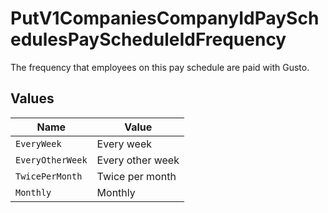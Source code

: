 # PutV1CompaniesCompanyIdPaySchedulesPayScheduleIdFrequency

The frequency that employees on this pay schedule are paid with Gusto.


## Values

| Name             | Value            |
| ---------------- | ---------------- |
| `EveryWeek`      | Every week       |
| `EveryOtherWeek` | Every other week |
| `TwicePerMonth`  | Twice per month  |
| `Monthly`        | Monthly          |